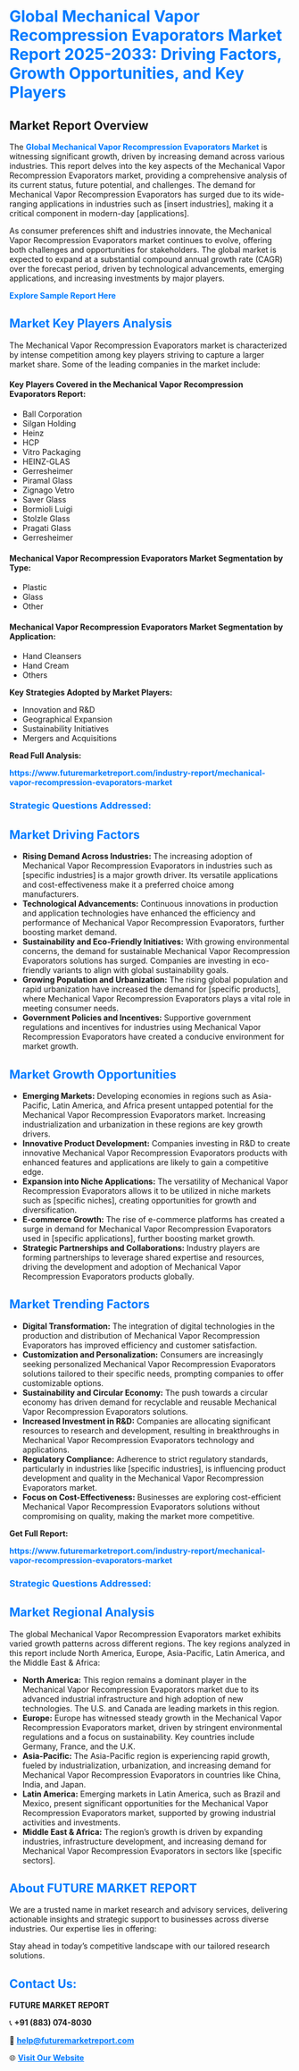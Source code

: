 <h1 style="color: #007BFF;">Global Mechanical Vapor Recompression Evaporators Market Report 2025-2033: Driving Factors, Growth Opportunities, and Key Players</h1>

<section id="overview">
<h2>Market Report Overview</h2>
<p>The <a href="https://www.futuremarketreport.com/industry-report/mechanical-vapor-recompression-evaporators-market" style="color: #007BFF; text-decoration: none;"><strong>Global Mechanical Vapor Recompression Evaporators Market</strong></a> is witnessing significant growth, driven by increasing demand across various industries. This report delves into the key aspects of the Mechanical Vapor Recompression Evaporators market, providing a comprehensive analysis of its current status, future potential, and challenges. The demand for Mechanical Vapor Recompression Evaporators has surged due to its wide-ranging applications in industries such as [insert industries], making it a critical component in modern-day [applications].</p>
<p>As consumer preferences shift and industries innovate, the Mechanical Vapor Recompression Evaporators market continues to evolve, offering both challenges and opportunities for stakeholders. The global market is expected to expand at a substantial compound annual growth rate (CAGR) over the forecast period, driven by technological advancements, emerging applications, and increasing investments by major players.</p>
</section>

<section id="overview">
<p><a href="https://www.futuremarketreport.com/request-sample/reportId=31970" style="color: #007BFF; text-decoration: none;"><strong>Explore Sample Report Here</strong></a></p>
</section>

<section id="key-players">
<h2 style="color: #007BFF;">Market Key Players Analysis</h2>
<p>The Mechanical Vapor Recompression Evaporators market is characterized by intense competition among key players striving to capture a larger market share. Some of the leading companies in the market include:</p>
<h4>Key Players Covered in the Mechanical Vapor Recompression Evaporators Report:</h4>
<ul><li>Ball Corporation</li><li>Silgan Holding</li><li>Heinz</li><li>HCP</li><li>Vitro Packaging</li><li>HEINZ-GLAS</li><li>Gerresheimer</li><li>Piramal Glass</li><li>Zignago Vetro</li><li>Saver Glass</li><li>Bormioli Luigi</li><li>Stolzle Glass</li><li>Pragati Glass</li><li>Gerresheimer</li></ul>
<h4>Mechanical Vapor Recompression Evaporators Market Segmentation by Type:</h4>
<ul><li>Plastic</li><li>Glass</li><li>Other</li></ul>

<h4>Mechanical Vapor Recompression Evaporators Market Segmentation by Application:</h4>
<ul><li>Hand Cleansers</li><li>Hand Cream</li><li>Others</li></ul>
<p><strong>Key Strategies Adopted by Market Players:</strong></p>
<ul>
<li>Innovation and R&D</li>
<li>Geographical Expansion</li>
<li>Sustainability Initiatives</li>
<li>Mergers and Acquisitions</li>
</ul>
</section>

<section>
<p><strong>Read Full Analysis: </strong></p><a href="https://www.futuremarketreport.com/industry-report/mechanical-vapor-recompression-evaporators-market" style="color: #007BFF; text-decoration: none;"><strong>https://www.futuremarketreport.com/industry-report/mechanical-vapor-recompression-evaporators-market</strong></a>
<h3 style="color: #007BFF;">Strategic Questions Addressed:</h3>
</section>

<section id="driving-factors">
<h2 style="color: #007BFF;">Market Driving Factors</h2>
<ul>
<li><strong>Rising Demand Across Industries:</strong> The increasing adoption of Mechanical Vapor Recompression Evaporators in industries such as [specific industries] is a major growth driver. Its versatile applications and cost-effectiveness make it a preferred choice among manufacturers.</li>
<li><strong>Technological Advancements:</strong> Continuous innovations in production and application technologies have enhanced the efficiency and performance of Mechanical Vapor Recompression Evaporators, further boosting market demand.</li>
<li><strong>Sustainability and Eco-Friendly Initiatives:</strong> With growing environmental concerns, the demand for sustainable Mechanical Vapor Recompression Evaporators solutions has surged. Companies are investing in eco-friendly variants to align with global sustainability goals.</li>
<li><strong>Growing Population and Urbanization:</strong> The rising global population and rapid urbanization have increased the demand for [specific products], where Mechanical Vapor Recompression Evaporators plays a vital role in meeting consumer needs.</li>
<li><strong>Government Policies and Incentives:</strong> Supportive government regulations and incentives for industries using Mechanical Vapor Recompression Evaporators have created a conducive environment for market growth.</li>
</ul>
</section>

<section id="growth-opportunities">
<h2 style="color: #007BFF;">Market Growth Opportunities</h2>
<ul>
<li><strong>Emerging Markets:</strong> Developing economies in regions such as Asia-Pacific, Latin America, and Africa present untapped potential for the Mechanical Vapor Recompression Evaporators market. Increasing industrialization and urbanization in these regions are key growth drivers.</li>
<li><strong>Innovative Product Development:</strong> Companies investing in R&D to create innovative Mechanical Vapor Recompression Evaporators products with enhanced features and applications are likely to gain a competitive edge.</li>
<li><strong>Expansion into Niche Applications:</strong> The versatility of Mechanical Vapor Recompression Evaporators allows it to be utilized in niche markets such as [specific niches], creating opportunities for growth and diversification.</li>
<li><strong>E-commerce Growth:</strong> The rise of e-commerce platforms has created a surge in demand for Mechanical Vapor Recompression Evaporators used in [specific applications], further boosting market growth.</li>
<li><strong>Strategic Partnerships and Collaborations:</strong> Industry players are forming partnerships to leverage shared expertise and resources, driving the development and adoption of Mechanical Vapor Recompression Evaporators products globally.</li>
</ul>
</section>

<section id="trending-factors">
<h2 style="color: #007BFF;">Market Trending Factors</h2>
<ul>
<li><strong>Digital Transformation:</strong> The integration of digital technologies in the production and distribution of Mechanical Vapor Recompression Evaporators has improved efficiency and customer satisfaction.</li>
<li><strong>Customization and Personalization:</strong> Consumers are increasingly seeking personalized Mechanical Vapor Recompression Evaporators solutions tailored to their specific needs, prompting companies to offer customizable options.</li>
<li><strong>Sustainability and Circular Economy:</strong> The push towards a circular economy has driven demand for recyclable and reusable Mechanical Vapor Recompression Evaporators solutions.</li>
<li><strong>Increased Investment in R&D:</strong> Companies are allocating significant resources to research and development, resulting in breakthroughs in Mechanical Vapor Recompression Evaporators technology and applications.</li>
<li><strong>Regulatory Compliance:</strong> Adherence to strict regulatory standards, particularly in industries like [specific industries], is influencing product development and quality in the Mechanical Vapor Recompression Evaporators market.</li>
<li><strong>Focus on Cost-Effectiveness:</strong> Businesses are exploring cost-efficient Mechanical Vapor Recompression Evaporators solutions without compromising on quality, making the market more competitive.</li>
</ul>
</section>

<section>
<p><strong>Get Full Report: </strong></p><a href="https://www.futuremarketreport.com/industry-report/mechanical-vapor-recompression-evaporators-market" style="color: #007BFF; text-decoration: none;"><strong>https://www.futuremarketreport.com/industry-report/mechanical-vapor-recompression-evaporators-market</strong></a>
<h3 style="color: #007BFF;">Strategic Questions Addressed:</h3>
</section>


<section id="regional-analysis">
<h2 style="color: #007BFF;">Market Regional Analysis</h2>
<p>The global Mechanical Vapor Recompression Evaporators market exhibits varied growth patterns across different regions. The key regions analyzed in this report include North America, Europe, Asia-Pacific, Latin America, and the Middle East & Africa:</p>
<ul>
<li><strong>North America:</strong> This region remains a dominant player in the Mechanical Vapor Recompression Evaporators market due to its advanced industrial infrastructure and high adoption of new technologies. The U.S. and Canada are leading markets in this region.</li>
<li><strong>Europe:</strong> Europe has witnessed steady growth in the Mechanical Vapor Recompression Evaporators market, driven by stringent environmental regulations and a focus on sustainability. Key countries include Germany, France, and the U.K.</li>
<li><strong>Asia-Pacific:</strong> The Asia-Pacific region is experiencing rapid growth, fueled by industrialization, urbanization, and increasing demand for Mechanical Vapor Recompression Evaporators in countries like China, India, and Japan.</li>
<li><strong>Latin America:</strong> Emerging markets in Latin America, such as Brazil and Mexico, present significant opportunities for the Mechanical Vapor Recompression Evaporators market, supported by growing industrial activities and investments.</li>
<li><strong>Middle East & Africa:</strong> The region’s growth is driven by expanding industries, infrastructure development, and increasing demand for Mechanical Vapor Recompression Evaporators in sectors like [specific sectors].</li>
</ul>
</section>

<footer>
<h2 style="color: #007BFF;">About FUTURE MARKET REPORT</h2>
<p>We are a trusted name in market research and advisory services, delivering actionable insights and strategic support to businesses across diverse industries. Our expertise lies in offering:</p>

<p>Stay ahead in today’s competitive landscape with our tailored research solutions.</p>

<h2 style="color: #007BFF;">Contact Us:</h2>
<p><strong>FUTURE MARKET REPORT</strong></p>
<p>📞 <strong>+91 (883) 074-8030</strong></p>
<p>📧 <strong><a href="mailto:help@futuremarketreport.com" style="color: #007BFF;">help@futuremarketreport.com</a></strong></p>
<p>🌐 <strong><a href="https://www.futuremarketreport.com/" style="color: #007BFF;">Visit Our Website</a></strong></p>
</footer>